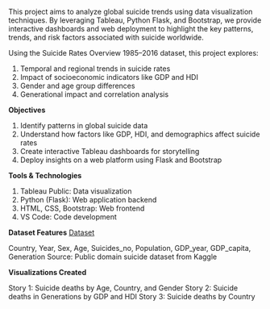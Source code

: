 This project aims to analyze global suicide trends using data visualization techniques. By leveraging Tableau, Python Flask, and Bootstrap, we provide interactive dashboards and web deployment to highlight the key patterns, trends, and risk factors associated with suicide worldwide.

Using the Suicide Rates Overview 1985–2016 dataset, this project explores:
1. Temporal and regional trends in suicide rates
2. Impact of socioeconomic indicators like GDP and HDI
3. Gender and age group differences
4. Generational impact and correlation analysis

**Objectives**
1. Identify patterns in global suicide data
2. Understand how factors like GDP, HDI, and demographics affect suicide rates
3. Create interactive Tableau dashboards for storytelling
4. Deploy insights on a web platform using Flask and Bootstrap

**Tools & Technologies**
1. Tableau Public: Data visualization
2. Python (Flask): Web application backend
3. HTML, CSS, Bootstrap: Web frontend
4. VS Code: Code development

**Dataset Features** [Dataset](https://www.kaggle.com/datasets/russellyates88/suicide-rates-overview-1985-to-2016)

Country, Year, Sex, Age, Suicides_no, Population, GDP_year, GDP_capita, Generation
Source: Public domain suicide dataset from Kaggle

**Visualizations Created**

Story 1: Suicide deaths by Age, Country, and Gender
Story 2: Suicide deaths in Generations by GDP and HDI
Story 3: Suicide deaths by Country
